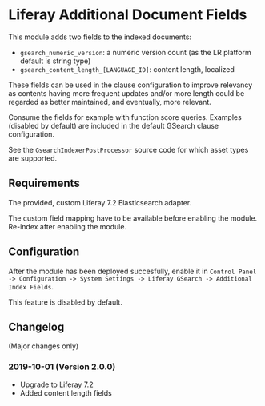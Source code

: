 # Liferay Additional Document Fields

This module adds two fields to the indexed documents:

* `gsearch_numeric_version`:  a numeric version count (as the LR platform default is string type)
* `gsearch_content_length_[LANGUAGE_ID]`: content length, localized

These fields can be used in the clause configuration to improve relevancy as contents having more frequent updates and/or more length could be regarded as better maintained, and eventually, more relevant.

Consume the fields for example with function score queries. Examples (disabled by default) are included in the default GSearch clause configuration.

See the `GsearchIndexerPostProcessor` source code for which asset types are supported.

## Requirements

The provided, custom Liferay 7.2 Elasticsearch adapter. 

The custom field mapping have to be available before enabling the module. Re-index after enabling the module.

## Configuration

After the module has been deployed succesfully, enable it in `Control Panel -> Configuration -> System Settings -> Liferay GSearch -> Additional Index Fields`.

This feature is disabled by default.

## Changelog

(Major changes only)

### 2019-10-01 (Version 2.0.0)

* Upgrade to Liferay 7.2
* Added content length fields